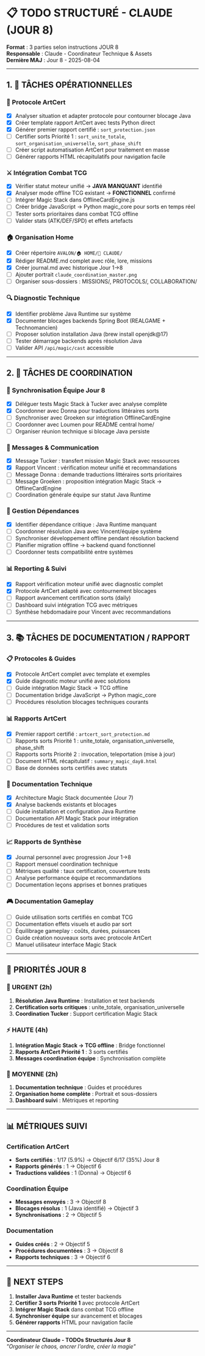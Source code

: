# 📋 TODO STRUCTURÉ - CLAUDE (JOUR 8)

**Format** : 3 parties selon instructions JOUR 8  
**Responsable** : Claude - Coordinateur Technique & Assets  
**Dernière MAJ** : Jour 8 - 2025-08-04  

---

## 1. 🔧 **TÂCHES OPÉRATIONNELLES**

### **🧪 Protocole ArtCert**
- [x] Analyser situation et adapter protocole pour contourner blocage Java
- [x] Créer template rapport ArtCert avec tests Python direct
- [x] Générer premier rapport certifié : `sort_protection.json`
- [ ] Certifier sorts Priorité 1 : `sort_unite_totale`, `sort_organisation_universelle`, `sort_phase_shift`
- [ ] Créer script automatisation ArtCert pour traitement en masse
- [ ] Générer rapports HTML récapitulatifs pour navigation facile

### **⚔️ Intégration Combat TCG**
- [x] Vérifier statut moteur unifié → **JAVA MANQUANT** identifié
- [x] Analyser mode offline TCG existant → **FONCTIONNEL** confirmé
- [ ] Intégrer Magic Stack dans OfflineCardEngine.js
- [ ] Créer bridge JavaScript → Python magic_core pour sorts en temps réel
- [ ] Tester sorts prioritaires dans combat TCG offline
- [ ] Valider stats (ATK/DEF/SPD) et effets artefacts

### **🏠 Organisation Home**
- [x] Créer répertoire `AVALON/🏠 HOME/🤖 CLAUDE/`
- [x] Rédiger README.md complet avec rôle, lore, missions
- [x] Créer journal.md avec historique Jour 1→8
- [ ] Ajouter portrait `claude_coordination_master.png`
- [ ] Organiser sous-dossiers : MISSIONS/, PROTOCOLS/, COLLABORATION/

### **🔍 Diagnostic Technique**
- [x] Identifier problème Java Runtime sur système
- [x] Documenter blocages backends Spring Boot (REALGAME + Technomancien)
- [ ] Proposer solution installation Java (brew install openjdk@17)
- [ ] Tester démarrage backends après résolution Java
- [ ] Valider API `/api/magic/cast` accessible

---

## 2. 🤝 **TÂCHES DE COORDINATION**

### **👥 Synchronisation Équipe Jour 8**
- [x] Déléguer tests Magic Stack à Tucker avec analyse complète
- [x] Coordonner avec Donna pour traductions littéraires sorts
- [ ] Synchroniser avec Groeken sur intégration OfflineCardEngine
- [ ] Coordonner avec Loumen pour README central home/
- [ ] Organiser réunion technique si blocage Java persiste

### **📝 Messages & Communication**
- [x] Message Tucker : transfert mission Magic Stack avec ressources
- [x] Rapport Vincent : vérification moteur unifié et recommandations
- [ ] Message Donna : demande traductions littéraires sorts prioritaires
- [ ] Message Groeken : proposition intégration Magic Stack → OfflineCardEngine
- [ ] Coordination générale équipe sur statut Java Runtime

### **🔄 Gestion Dépendances**
- [x] Identifier dépendance critique : Java Runtime manquant
- [ ] Coordonner résolution Java avec Vincent/équipe système
- [ ] Synchroniser développement offline pendant résolution backend
- [ ] Planifier migration offline → backend quand fonctionnel
- [ ] Coordonner tests compatibilité entre systèmes

### **📊 Reporting & Suivi**
- [x] Rapport vérification moteur unifié avec diagnostic complet
- [x] Protocole ArtCert adapté avec contournement blocages
- [ ] Rapport avancement certification sorts (daily)
- [ ] Dashboard suivi intégration TCG avec métriques
- [ ] Synthèse hebdomadaire pour Vincent avec recommandations

---

## 3. 📚 **TÂCHES DE DOCUMENTATION / RAPPORT**

### **📋 Protocoles & Guides**
- [x] Protocole ArtCert complet avec template et exemples
- [x] Guide diagnostic moteur unifié avec solutions
- [ ] Guide intégration Magic Stack → TCG offline
- [ ] Documentation bridge JavaScript → Python magic_core
- [ ] Procédures résolution blocages techniques courants

### **📊 Rapports ArtCert**
- [x] Premier rapport certifié : `artcert_sort_protection.md`
- [ ] Rapports sorts Priorité 1 : unite_totale, organisation_universelle, phase_shift
- [ ] Rapports sorts Priorité 2 : invocation, teleportation (mise à jour)
- [ ] Document HTML récapitulatif : `summary_magic_day8.html`
- [ ] Base de données sorts certifiés avec statuts

### **🔧 Documentation Technique**
- [x] Architecture Magic Stack documentée (Jour 7)
- [x] Analyse backends existants et blocages
- [ ] Guide installation et configuration Java Runtime
- [ ] Documentation API Magic Stack pour intégration
- [ ] Procédures de test et validation sorts

### **📈 Rapports de Synthèse**
- [x] Journal personnel avec progression Jour 1→8
- [ ] Rapport mensuel coordination technique
- [ ] Métriques qualité : taux certification, couverture tests
- [ ] Analyse performance équipe et recommandations
- [ ] Documentation leçons apprises et bonnes pratiques

### **🎮 Documentation Gameplay**
- [ ] Guide utilisation sorts certifiés en combat TCG
- [ ] Documentation effets visuels et audio par sort
- [ ] Équilibrage gameplay : coûts, durées, puissances
- [ ] Guide création nouveaux sorts avec protocole ArtCert
- [ ] Manuel utilisateur interface Magic Stack

---

## 🎯 **PRIORITÉS JOUR 8**

### **🚨 URGENT (2h)**
1. **Résolution Java Runtime** : Installation et test backends
2. **Certification sorts critiques** : unite_totale, organisation_universelle
3. **Coordination Tucker** : Support certification Magic Stack

### **⚡ HAUTE (4h)**
1. **Intégration Magic Stack → TCG offline** : Bridge fonctionnel
2. **Rapports ArtCert Priorité 1** : 3 sorts certifiés
3. **Messages coordination équipe** : Synchronisation complète

### **🔧 MOYENNE (2h)**
1. **Documentation technique** : Guides et procédures
2. **Organisation home complète** : Portrait et sous-dossiers
3. **Dashboard suivi** : Métriques et reporting

---

## 📊 **MÉTRIQUES SUIVI**

### **Certification ArtCert**
- **Sorts certifiés** : 1/17 (5.9%) → Objectif 6/17 (35%) Jour 8
- **Rapports générés** : 1 → Objectif 6
- **Traductions validées** : 1 (Donna) → Objectif 6

### **Coordination Équipe**
- **Messages envoyés** : 3 → Objectif 8
- **Blocages résolus** : 1 (Java identifié) → Objectif 3
- **Synchronisations** : 2 → Objectif 5

### **Documentation**
- **Guides créés** : 2 → Objectif 5
- **Procédures documentées** : 3 → Objectif 8
- **Rapports techniques** : 3 → Objectif 6

---

## 🚀 **NEXT STEPS**

1. **Installer Java Runtime** et tester backends
2. **Certifier 3 sorts Priorité 1** avec protocole ArtCert
3. **Intégrer Magic Stack** dans combat TCG offline
4. **Synchroniser équipe** sur avancement et blocages
5. **Générer rapports** HTML pour navigation facile

---

**Coordinateur Claude - TODOs Structurés Jour 8**  
*"Organiser le chaos, ancrer l'ordre, créer la magie"*